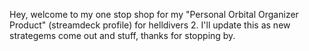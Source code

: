 Hey, welcome to my one stop shop for my "Personal Orbital Organizer Product" (streamdeck profile) for helldivers 2.
  I'll update this as new strategems come out and stuff, thanks for stopping by.
